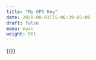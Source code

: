 ```yaml
---
title: "My GPG Key"
date: 2020-08-03T15:06:39-05:00
draft: false
menu: main
weight: 901
---
```

{{<inc file="/files/gpgkey.txt">}}
